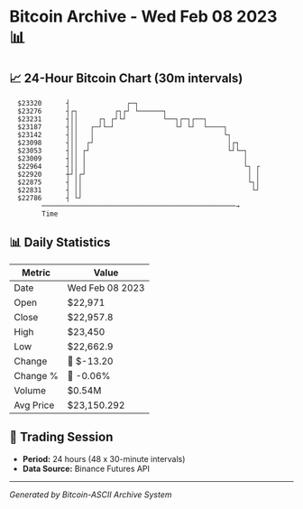 # Bitcoin Archive - Wed Feb 08 2023 📊

## 📈 24-Hour Bitcoin Chart (30m intervals)

```
  $23320      ┤              ┌─┐                               
  $23276      ┤┌┐         ┌┐┌┘ └──────┐                        
  $23231      ┤││     ┌┐ ┌┘└┘         └──┐┌─┐┌──┐              
  $23187      ┤││   ┌─┘└─┘               └┘ └┘  └────┐         
  $23142      ┤││   │                                └┐        
  $23098      ┤││  ┌┘                                 │┌┐      
  $23053      ┤││ ┌┘                                  └┘└─┐    
  $23009      ┤││ │                                       │    
  $22964      ┤││ │                                       └┐ ┌ 
  $22920      ┼┘│┌┘                                        │ │ 
  $22875      ┤ ││                                         └┐│ 
  $22831      ┤ ││                                          └┘ 
  $22786      ┤ └┘                                             
        ────────────────────────────────────────────────→
        Time
```

## 📊 Daily Statistics

| Metric | Value |
|--------|-------|
| Date | Wed Feb 08 2023 |
| Open | $22,971 |
| Close | $22,957.8 |
| High | $23,450 |
| Low | $22,662.9 |
| Change | 🔴 $-13.20 |
| Change % | 🔴 -0.06% |
| Volume | $0.54M |
| Avg Price | $23,150.292 |

## 📅 Trading Session

- **Period:** 24 hours (48 x 30-minute intervals)
- **Data Source:** Binance Futures API

---
*Generated by Bitcoin-ASCII Archive System*
